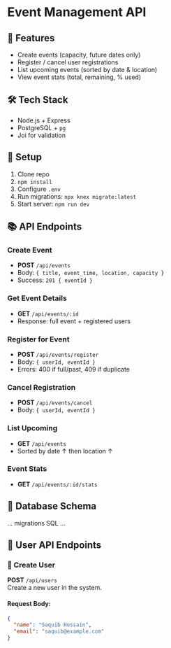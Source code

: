 # Event Management API

## 🚀 Features

- Create events (capacity, future dates only)
- Register / cancel user registrations
- List upcoming events (sorted by date & location)
- View event stats (total, remaining, % used)

## 🛠️ Tech Stack

- Node.js + Express
- PostgreSQL + `pg`
- Joi for validation

## 🔧 Setup

1. Clone repo
2. `npm install`
3. Configure `.env`
4. Run migrations: `npx knex migrate:latest`
5. Start server: `npm run dev`

## 📚 API Endpoints

### Create Event
- **POST** `/api/events`
- Body: `{ title, event_time, location, capacity }`
- Success: `201 { eventId }`

### Get Event Details
- **GET** `/api/events/:id`
- Response: full event + registered users

### Register for Event
- **POST** `/api/events/register`
- Body: `{ userId, eventId }`
- Errors: 400 if full/past, 409 if duplicate

### Cancel Registration
- **POST** `/api/events/cancel`
- Body: `{ userId, eventId }`

### List Upcoming
- **GET** `/api/events`
- Sorted by date ↑ then location ↑

### Event Stats
- **GET** `/api/events/:id/stats`

## 🔗 Database Schema

... migrations SQL ...

## 👤 User API Endpoints

### 🔹 Create User

**POST** `/api/users`  
Create a new user in the system.

#### Request Body:
```json
{
  "name": "Saquib Hussain",
  "email": "saquib@example.com"
}
